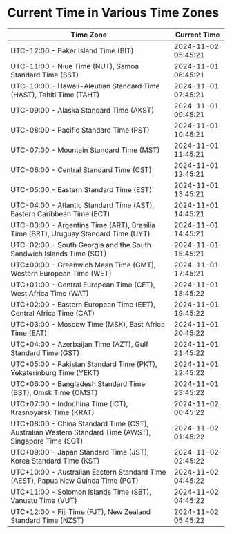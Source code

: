 # Current Time in Various Time Zones

| Time Zone | Current Time |
|-----------|--------------|
| UTC-12:00 - Baker Island Time (BIT) | 2024-11-02 05:45:21 |
| UTC-11:00 - Niue Time (NUT), Samoa Standard Time (SST) | 2024-11-01 06:45:21 |
| UTC-10:00 - Hawaii-Aleutian Standard Time (HAST), Tahiti Time (TAHT) | 2024-11-01 07:45:21 |
| UTC-09:00 - Alaska Standard Time (AKST) | 2024-11-01 09:45:21 |
| UTC-08:00 - Pacific Standard Time (PST) | 2024-11-01 10:45:21 |
| UTC-07:00 - Mountain Standard Time (MST) | 2024-11-01 11:45:21 |
| UTC-06:00 - Central Standard Time (CST) | 2024-11-01 12:45:21 |
| UTC-05:00 - Eastern Standard Time (EST) | 2024-11-01 13:45:21 |
| UTC-04:00 - Atlantic Standard Time (AST), Eastern Caribbean Time (ECT) | 2024-11-01 14:45:21 |
| UTC-03:00 - Argentina Time (ART), Brasília Time (BRT), Uruguay Standard Time (UYT) | 2024-11-01 14:45:21 |
| UTC-02:00 - South Georgia and the South Sandwich Islands Time (SGT) | 2024-11-01 15:45:21 |
| UTC±00:00 - Greenwich Mean Time (GMT), Western European Time (WET) | 2024-11-01 17:45:21 |
| UTC+01:00 - Central European Time (CET), West Africa Time (WAT) | 2024-11-01 18:45:22 |
| UTC+02:00 - Eastern European Time (EET), Central Africa Time (CAT) | 2024-11-01 19:45:22 |
| UTC+03:00 - Moscow Time (MSK), East Africa Time (EAT) | 2024-11-01 20:45:22 |
| UTC+04:00 - Azerbaijan Time (AZT), Gulf Standard Time (GST) | 2024-11-01 21:45:22 |
| UTC+05:00 - Pakistan Standard Time (PKT), Yekaterinburg Time (YEKT) | 2024-11-01 22:45:22 |
| UTC+06:00 - Bangladesh Standard Time (BST), Omsk Time (OMST) | 2024-11-01 23:45:22 |
| UTC+07:00 - Indochina Time (ICT), Krasnoyarsk Time (KRAT) | 2024-11-02 00:45:22 |
| UTC+08:00 - China Standard Time (CST), Australian Western Standard Time (AWST), Singapore Time (SGT) | 2024-11-02 01:45:22 |
| UTC+09:00 - Japan Standard Time (JST), Korea Standard Time (KST) | 2024-11-02 02:45:22 |
| UTC+10:00 - Australian Eastern Standard Time (AEST), Papua New Guinea Time (PGT) | 2024-11-02 04:45:22 |
| UTC+11:00 - Solomon Islands Time (SBT), Vanuatu Time (VUT) | 2024-11-02 04:45:22 |
| UTC+12:00 - Fiji Time (FJT), New Zealand Standard Time (NZST) | 2024-11-02 05:45:22 |
